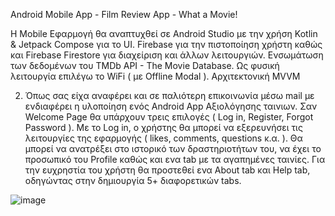 Android Mobile App - Film Review App - What a Movie!

Η Mobile Εφαρμογή θα αναπτυχθεί σε Android Studio με την χρήση Kotlin & Jetpack Compose για το UI. 
Firebase για την πιστοποίηση χρήστη καθώς και Firebase Firestore για διαχείριση και άλλων λειτουργιών. 
Ενσωμάτωση των δεδομένων του TMDb API - The Movie Database. Ως φυσική λειτουργία επιλέγω το WiFi ( με Offline Modal ).
Αρχιτεκτονική MVVM

2) Όπως σας είχα αναφέρει και σε παλιότερη επικοινωνία μέσω mail με ενδιαφέρει η υλοποίηση ενός Android App Αξιολόγησης ταινιων. 
Σαν Welcome Page θα υπάρχουν τρεις επιλογές ( Log in, Register, Forgot Password ). 
Με το Log in, ο χρήστης θα μπορεί να εξερευνήσει τις λειτουργίες της εφαρμογής ( likes, comments, questions κ.α. ). 
Θα μπορεί να ανατρέξει στο ιστορικό των δραστηριοτήτων του, να έχει το προσωπικό του Profile καθώς και ενα tab με τα αγαπημένες ταινίες.
Για την ευχρηστία του χρήστη θα προστεθεί ενα About tab και Help tab, οδηγώντας στην δημιουργία 5+ διαφορετικών tabs.


![image](https://github.com/JimMono69/RevFilm/assets/149162918/66d97372-608d-494b-8660-1c5314719b2e)
